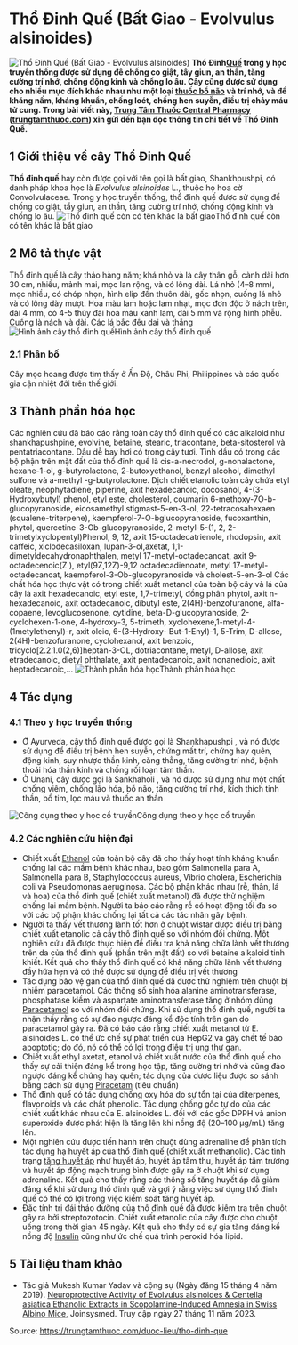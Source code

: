 # Thổ Đinh Quế (Bất Giao - Evolvulus alsinoides)

![Thổ Đinh Quế \(Bất Giao - Evolvulus alsinoides\)](https://trungtamthuoc.com/images/others/tho-dinh-que-1-6012.jpg)
**Thổ Đinh[Quế](https://trungtamthuoc.com/hoat-chat/que "Quế") trong y học truyền thống được sử dụng để chống co giật, tẩy giun, an thần, tăng cường trí nhớ, chống động kinh và chống lo âu. Cây cũng được sử dụng cho nhiều mục đích khác nhau như một loại [thuốc bổ não](https://trungtamthuoc.com/bai-viet/top-10-thuoc-bo-nao-tot-nhat-hien-nay "thuốc bổ não") và trí nhớ, và để kháng nấm, kháng khuẩn, chống loét, chống hen suyễn, điều trị chảy máu tử cung. Trong bài viết này, [Trung Tâm Thuốc Central Pharmacy](https://trungtamthuoc.com/ "Trung Tâm Thuốc Central Pharmacy") ([trungtamthuoc.com](https://trungtamthuoc.com/ "trungtamthuoc.com")) xin gửi đến bạn đọc thông tin chi tiết về Thổ Đinh Quế.**
##  1 Giới thiệu về cây Thổ Đinh Quế
**Thổ đinh quế** hay còn được gọi với tên gọi là bất giao, Shankhpushpi, có danh pháp khoa học là  _Evolvulus alsinoides_ L., thuộc họ hoa cờ Convolvulaceae.
Trong y học truyền thống, thổ đinh quế được sử dụng để chống co giật, tẩy giun, an thần, tăng cường trí nhớ, chống động kinh và chống lo âu.
![Thổ đinh quế còn có tên khác là bất giao](https://trungtamthuoc.com/images/item/tho-dinh-que-3.jpg)Thổ đinh quế còn có tên khác là bất giao
##  2 Mô tả thực vật
Thổ đinh quế là cây thảo hàng năm; khá nhỏ và là cây thân gỗ, cành dài hơn 30 cm, nhiều, mảnh mai, mọc lan rộng, và có lông dài. 
Lá nhỏ (4–8 mm), mọc nhiều, có chóp nhọn, hình elip đến thuôn dài, gốc nhọn, cuống lá nhỏ và có lông dày mượt. 
Hoa màu lam hoặc lam nhạt, mọc đơn độc ở nách trên, dài 4 mm, có 4-5 thùy đài hoa màu xanh lam, dài 5 mm và rộng hình phễu. Cuống là nách và dài. Các lá bắc đều dai và thẳng
![Hình ảnh cây thổ đinh quế](https://trungtamthuoc.com/images/item/tho-dinh-que-2.jpg)Hình ảnh cây thổ đinh quế
### 2.1 Phân bố
Cây mọc hoang được tìm thấy ở Ấn Độ, Châu Phi, Philippines và các quốc gia cận nhiệt đới trên thế giới.
##  3 Thành phần hóa học
Các nghiên cứu đã báo cáo rằng toàn cây thổ đinh quế có các alkaloid như shankhapushpine, evolvine, betaine, stearic, triacontane, beta-sitosterol và pentatriacontane.
Dầu dễ bay hơi có trong cây tươi. Tinh dầu có trong các bộ phận trên mặt đất của thổ đinh quế là cis-a-necrodol, g-nonalactone, hexane-1-ol, g-butyrolactone, 2-butoxyethanol, benzyl alcohol, dimethyl sulfone và a-methyl -g-butyrolactone. 
Dịch chiết etanolic toàn cây chứa etyl oleate, neophytadiene, piperine, axit hexadecanoic, docosanol, 4-(3-Hydroxybutyl) phenol, etyl este, cholesterol, coumarin 6-methoxy-7O-b-glucopyranoside, eicosamethyl stigmast-5-en-3-ol, 22-tetracosahexaen (squalene-triterpene), kaempferol-7-O-bglucopyranoside, fucoxanthin, phytol, quercetine-3-Ob-glucopyranoside, 2-metyl-5-(1, 2, 2-trimetylxyclopentyl)Phenol, 9, 12, axit 15-octadecatrienole, rhodopsin, axit caffeic, xiclodecasiloxan, lupan-3-ol,axetat, 1,1-dimetyldecahydronaphthalen, metyl 17-metyl-octadecanoat, axit 9-octadecenoic(Z ), etyl(9Z,12Z)-9,12 octadecadienoate, metyl 17-metyl-octadecanoat, kaempferol-3-Ob-glucopyranoside và cholest-5-en-3-ol
Các chất hóa học thực vật có trong chiết xuất metanol của toàn bộ cây và lá của cây là axit hexadecanoic, etyl este, 1,7-trimetyl, đồng phân phytol, axit n-hexadecanoic, axit octadecanoic, dibutyl este, 2(4H)-benzofuranone, alfa-copaene, levoglucosenone, cytidine, beta-D-glucopyranoside, 2-cyclohexen-1-one, 4-hydroxy-3, 5-trimeth, xyclohexene,1-metyl-4-(1metylethenyl)-r, axit oleic, 6-(3-Hydroxy- But-1-Enyl)-1, 5-Trim, D-allose, 2(4H)-benzofuranone, cyclohexanol, axit benzoic, tricyclo[2.2.1.0(2,6)]heptan-3-OL, dotriacontane, metyl, D-allose, axit etradecanoic, dietyl phthalate, axit pentadecanoic, axit nonanedioic, axit heptadecanoic,...
![Thành phần hóa học](https://trungtamthuoc.com/images/item/tho-dinh-que-4.jpg)Thành phần hóa học
##  4 Tác dụng
### 4.1 Theo y học truyền thống 
  * Ở Ayurveda, cây thổ đinh quế được gọi là Shankhapushpi , và nó được sử dụng để điều trị bệnh hen suyễn, chứng mất trí, chứng hay quên, động kinh, suy nhược thần kinh, căng thẳng, tăng cường trí nhớ, bệnh thoái hóa thần kinh và chống rối loạn tâm thần.
  * Ở Unani, cây được gọi là Sankhaholi , và nó được sử dụng như một chất chống viêm, chống lão hóa, bổ não, tăng cường trí nhớ, kích thích tinh thần, bổ tim, lọc máu và thuốc an thần


![Công dụng theo y học cổ truyền](https://trungtamthuoc.com/images/item/tho-dinh-que-5.jpg)Công dụng theo y học cổ truyền
### 4.2 Các nghiên cứu hiện đại
  * Chiết xuất [Ethanol](https://trungtamthuoc.com/hoat-chat/ethanol "Ethanol") của toàn bộ cây đã cho thấy hoạt tính kháng khuẩn chống lại các mầm bệnh khác nhau, bao gồm Salmonella para A, Salmonella para B, Staphylococcus aureus, Vibrio cholera, Escherichia coli và Pseudomonas aeruginosa. Các bộ phận khác nhau (rễ, thân, lá và hoa) của thổ đinh quế (chiết xuất metanol) đã được thử nghiệm chống lại mầm bệnh. Người ta báo cáo rằng rễ có hoạt động tối đa so với các bộ phận khác chống lại tất cả các tác nhân gây bệnh. 
  * Người ta thấy vết thương lành tốt hơn ở chuột wistar được điều trị bằng chiết xuất etanolic cả cây thổ đinh quế so với nhóm đối chứng. Một nghiên cứu đã được thực hiện để điều tra khả năng chữa lành vết thương trên da của thổ đinh quế (phần trên mặt đất) so với betaine alkaloid tinh khiết. Kết quả cho thấy thổ đinh quế có khả năng chữa lành vết thương đầy hứa hẹn và có thể được sử dụng để điều trị vết thương
  * Tác dụng bảo vệ gan của thổ đinh quế đã được thử nghiệm trên chuột bị nhiễm paracetamol. Các thông số sinh hóa alanine aminotransferase, phosphatase kiềm và aspartate aminotransferase tăng ở nhóm dùng [Paracetamol](https://trungtamthuoc.com/hoat-chat/paracetamol "Paracetamol") so với nhóm đối chứng. Khi sử dụng thổ đinh quế, người ta nhận thấy rằng có sự đảo ngược đáng kể độc tính trên gan do paracetamol gây ra. Đã có báo cáo rằng chiết xuất metanol từ E. alsinoides L. có thể ức chế sự phát triển của HepG2 và gây chết tế bào apoptotic; do đó, nó có thể có lợi trong điều trị [ung thư gan](https://trungtamthuoc.com/bai-viet/ung-thu-gan "ung thư gan").
  * Chiết xuất ethyl axetat, etanol và chiết xuất nước của thổ đinh quế cho thấy sự cải thiện đáng kể trong học tập, tăng cường trí nhớ và cũng đảo ngược đáng kể chứng hay quên; tác dụng của dược liệu được so sánh bằng cách sử dụng [Piracetam](https://trungtamthuoc.com/hoat-chat/piracetam "Piracetam") (tiêu chuẩn)
  * Thổ đinh quế có tác dụng chống oxy hóa do sự tồn tại của diterpenes, flavonoids và các chất phenolic. Tác dụng chống gốc tự do của các chiết xuất khác nhau của E. alsinoides L. đối với các gốc DPPH và anion superoxide được phát hiện là tăng lên khi nồng độ (20–100 µg/mL) tăng lên. 
  * Một nghiên cứu được tiến hành trên chuột dùng adrenaline để phân tích tác dụng hạ huyết áp của thổ đinh quế (chiết xuất methanolic). Các tình trạng [tăng huyết áp](https://trungtamthuoc.com/bai-viet/tang-huyet-ap-thong-tin-ve-benh-danh-cho-benh-nhan "tăng huyết áp") như huyết áp, huyết áp tâm thu, huyết áp tâm trương và huyết áp động mạch trung bình được gây ra ở chuột khi sử dụng adrenaline. Kết quả cho thấy rằng các thông số tăng huyết áp đã giảm đáng kể khi sử dụng thổ đinh quế và gợi ý rằng việc sử dụng thổ đinh quế có thể có lợi trong việc kiểm soát tăng huyết áp.
  * Đặc tính trị đái tháo đường của thổ đinh quế đã được kiểm tra trên chuột gây ra bởi streptozotocin. Chiết xuất etanolic của cây được cho chuột uống trong thời gian 45 ngày. Kết quả cho thấy có sự gia tăng đáng kể nồng độ [Insulin](https://trungtamthuoc.com/hoat-chat/insulin "Insulin") cũng như ức chế quá trình peroxid hóa lipid.


##  5 Tài liệu tham khảo
  * Tác giả Mukesh Kumar Yadav và cộng sự (Ngày đăng 15 tháng 4 năm 2019). [Neuroprotective Activity of Evolvulus alsinoides & Centella asiatica Ethanolic Extracts in Scopolamine-Induced Amnesia in Swiss Albino Mice](https://www.ncbi.nlm.nih.gov/pmc/articles/PMC6490476/), Joinsysmed. Truy cập ngày 27 tháng 11 năm 2023.




Source: https://trungtamthuoc.com/duoc-lieu/tho-dinh-que